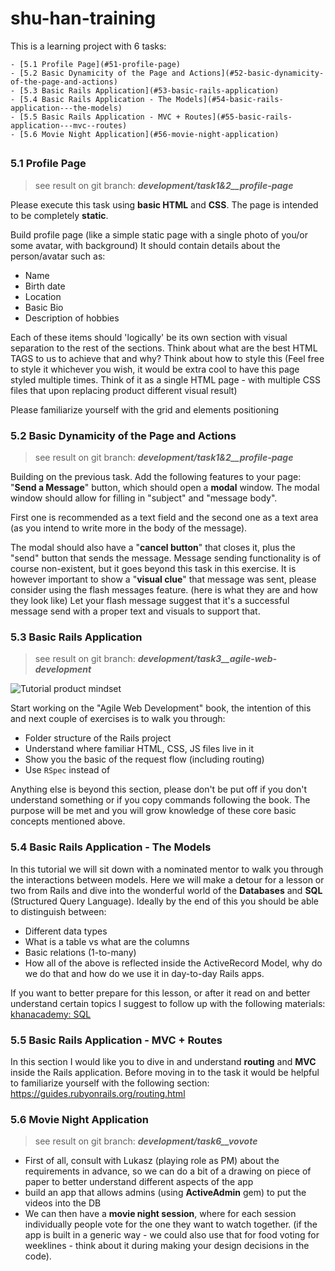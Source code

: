 # shu-han-training

This is a learning project with 6 tasks:

<!-- @import "[TOC]" {cmd="toc" depthFrom=1 depthTo=6 orderedList=false} -->

<!-- code_chunk_output -->
    - [5.1 Profile Page](#51-profile-page)
    - [5.2 Basic Dynamicity of the Page and Actions](#52-basic-dynamicity-of-the-page-and-actions)
    - [5.3 Basic Rails Application](#53-basic-rails-application)
    - [5.4 Basic Rails Application - The Models](#54-basic-rails-application---the-models)
    - [5.5 Basic Rails Application - MVC + Routes](#55-basic-rails-application---mvc--routes)
    - [5.6 Movie Night Application](#56-movie-night-application)

## <!-- /code_chunk_output -->

### 5.1 Profile Page

> see result on git branch: _**development/task1&2\_\_profile-page**_

Please execute this task using **basic HTML** and **CSS**. The page is intended to be completely **static**.

Build profile page (like a simple static page with a single photo of you/or some avatar, with background) It should contain details about the person/avatar such as:

- Name
- Birth date
- Location
- Basic Bio
- Description of hobbies

Each of these items should 'logically' be its own section with visual separation to the rest of the sections. Think about what are the best HTML TAGS to us to achieve that and why?
Think about how to style this (Feel free to style it whichever you wish, it would be extra cool to have this page styled multiple times. Think of it as a single HTML page - with multiple CSS files that upon replacing product different visual result)

Please familiarize yourself with the grid and elements positioning

### 5.2 Basic Dynamicity of the Page and Actions

> see result on git branch: _**development/task1&2\_\_profile-page**_

Building on the previous task. Add the following features to your page:
"**Send a Message**" button, which should open a **modal** window. The modal window should allow for filling in "subject" and "message body".

First one is recommended as a text field and the second one as a text area (as you intend to write more in the body of the message).

The modal should also have a "**cancel button**" that closes it, plus the "send" button that sends the message. Message sending functionality is of course non-existent, but it goes beyond this task in this exercise. It is however important to show a "**visual clue**" that message was sent, please consider using the flash messages feature. (here is what they are and how they look like) Let your flash message suggest that it's a successful message send with a proper text and visuals to support that.

### 5.3 Basic Rails Application

> see result on git branch: _**development/task3\_\_agile-web-development**_

![Tutorial product mindset](https://i.imgur.com/SpdCg86.png)

Start working on the "Agile Web Development" book, the intention of this and next couple of exercises is to walk you through:

- Folder structure of the Rails project
- Understand where familiar HTML, CSS, JS files live in it
- Show you the basic of the request flow (including routing)
- Use `RSpec` instead of

Anything else is beyond this section, please don't be put off if you don't understand something or if you copy commands following the book. The purpose will be met and you will grow knowledge of these core basic concepts mentioned above.

### 5.4 Basic Rails Application - The Models

In this tutorial we will sit down with a nominated mentor to walk you through the interactions between models. Here we will make a detour for a lesson or two from Rails and dive into the wonderful world of the **Databases** and **SQL** (Structured Query Language). Ideally by the end of this you should be able to distinguish between:

- Different data types
- What is a table vs what are the columns
- Basic relations (1-to-many)
- How all of the above is reflected inside the ActiveRecord Model, why do we do that and how do we use it in day-to-day Rails apps.

If you want to better prepare for this lesson, or after it read on and better understand certain topics I suggest to follow up with the following materials:
[khanacademy: SQL](https://www.khanacademy.org/computing/computer-programming/sql)

### 5.5 Basic Rails Application - MVC + Routes

In this section I would like you to dive in and understand **routing** and **MVC** inside the Rails application. Before moving in to the task it would be helpful to familiarize yourself with the following section: https://guides.rubyonrails.org/routing.html

### 5.6 Movie Night Application

> see result on git branch: _**development/task6\_\_vovote**_

- First of all, consult with Lukasz (playing role as PM) about the requirements in advance, so we can do a bit of a drawing on piece of paper to better understand different aspects of the app
- build an app that allows admins (using **ActiveAdmin** gem) to put the videos into the DB
- We can then have a **movie night session**, where for each session individually people vote for the one they want to watch together. (if the app is built in a generic way - we could also use that for food voting for weeklines - think about it during making your design decisions in the code).
